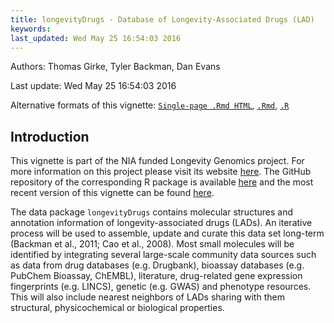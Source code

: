 ```yaml
---
title: longevityDrugs - Database of Longevity-Associated Drugs (LAD) 
keywords: 
last_updated: Wed May 25 16:54:03 2016
---
```

Authors: Thomas Girke, Tyler Backman, Dan Evans

Last update: Wed May 25 16:54:03 2016 

Alternative formats of this vignette:
[`Single-page .Rmd HTML`](https://htmlpreview.github.io/?https://github.com/tgirke/longevityDrugs/blob/master/vignettes/longevityDrugs.html),
[`.Rmd`](https://raw.githubusercontent.com/tgirke/longevityDrugs/master/vignettes/longevityDrugs.Rmd),
[`.R`](https://raw.githubusercontent.com/tgirke/longevityDrugs/master/vignettes/longevityDrugs.R)

## Introduction 
This vignette is part of the NIA funded Longevity Genomics project. For more information on this project please visit its 
website [here](http://www.longevitygenomics.org/projects/). The GitHub repository of the corresponding R package 
is available <a href="https://github.com/tgirke/longevityTools">here</a> and the most recent version of this 
vignette can be found <a href="https://htmlpreview.github.io/?https://github.com/tgirke/longevityTools/blob/master/vignettes/longevityDrugs.html">here</a>.

The data package `longevityDrugs` contains molecular structures and annotation information
of longevity-associated drugs (LADs). An iterative process will be used to assemble, update and 
curate this data set long-term (Backman et al., 2011; Cao et al., 2008). Most small molecules will be identified by integrating several
large-scale community data sources such as data from drug databases (e.g.
Drugbank), bioassay databases (e.g. PubChem Bioassay, ChEMBL), literature,
drug-related gene expression fingerprints (e.g. LINCS), genetic (e.g. GWAS) and
phenotype resources. This will also include nearest neighbors of LADs sharing
with them structural, physicochemical or biological properties.




